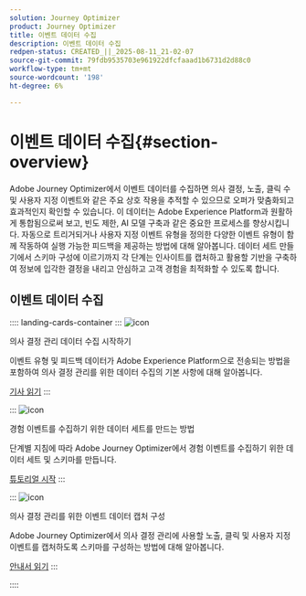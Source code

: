 ```yaml
---
solution: Journey Optimizer
product: Journey Optimizer
title: 이벤트 데이터 수집
description: 이벤트 데이터 수집
redpen-status: CREATED_||_2025-08-11_21-02-07
source-git-commit: 79fdb9535703e961922dfcfaaad1b6731d2d88c0
workflow-type: tm+mt
source-wordcount: '198'
ht-degree: 6%

---
```



# 이벤트 데이터 수집{#section-overview}

Adobe Journey Optimizer에서 이벤트 데이터를 수집하면 의사 결정, 노출, 클릭 수 및 사용자 지정 이벤트와 같은 주요 상호 작용을 추적할 수 있으므로 오퍼가 맞춤화되고 효과적인지 확인할 수 있습니다. 이 데이터는 Adobe Experience Platform과 원활하게 통합됨으로써 보고, 빈도 제한, AI 모델 구축과 같은 중요한 프로세스를 향상시킵니다. 자동으로 트리거되거나 사용자 지정 이벤트 유형을 정의한 다양한 이벤트 유형이 함께 작동하여 실행 가능한 피드백을 제공하는 방법에 대해 알아봅니다. 데이터 세트 만들기에서 스키마 구성에 이르기까지 각 단계는 인사이트를 캡처하고 활용할 기반을 구축하여 정보에 입각한 결정을 내리고 안심하고 고객 경험을 최적화할 수 있도록 합니다.

## 이벤트 데이터 수집

:::: landing-cards-container
:::
![icon](https://cdn.experienceleague.adobe.com/icons/book.svg?lang=ko)

의사 결정 관리 데이터 수집 시작하기

이벤트 유형 및 피드백 데이터가 Adobe Experience Platform으로 전송되는 방법을 포함하여 의사 결정 관리를 위한 데이터 수집의 기본 사항에 대해 알아봅니다.

[기사 읽기](../using/offers/data-collection/data-collection.md)
:::

:::
![icon](https://cdn.experienceleague.adobe.com/icons/circle-play.svg?lang=ko)

경험 이벤트를 수집하기 위한 데이터 세트를 만드는 방법

단계별 지침에 따라 Adobe Journey Optimizer에서 경험 이벤트를 수집하기 위한 데이터 세트 및 스키마를 만듭니다.

[튜토리얼 시작](../using/offers/data-collection/create-dataset.md)
:::

:::
![icon](https://cdn.experienceleague.adobe.com/icons/gear.svg?lang=ko)

의사 결정 관리를 위한 이벤트 데이터 캡처 구성

Adobe Journey Optimizer에서 의사 결정 관리에 사용할 노출, 클릭 및 사용자 지정 이벤트를 캡처하도록 스키마를 구성하는 방법에 대해 알아봅니다.

[안내서 읽기](../using/offers/data-collection/schema-requirement.md)
:::

::::
